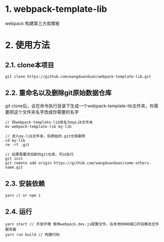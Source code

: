 # 1. webpack-template-lib
webpack 构建第三方库模板

# 2. 使用方法

## 2.1. clone本项目
```
git clone https://github.com/wangduanduan/webpack-template-lib.git
```

## 2.2. 重命名以及删除git原始数据仓库

git clone后，会在命令执行目录下生成一个webpack-template-lib文件夹，你需要把这个文件夹名字改成你需要的名字

```
// 将webpack-template-lib改名为myLib文件夹
mv webpack-template-lib my-lib

// 进入my-lib文件夹，将原始的.git仓库删除
cd my-lib
rm -rf .git

// 如果需要添加新的git仓库，可以执行
git init
git remote add origin https://github.com/wangduanduan/some-others-name.git
```

## 2.3. 安装依赖

```
yarn // or npm i
```

## 2.4. 运行
```
yarn start // 开发环境 使用webpack.dev.js配置文件，在本地9000端口开启静态文件服务器
yarn run build // 构建代码
```

